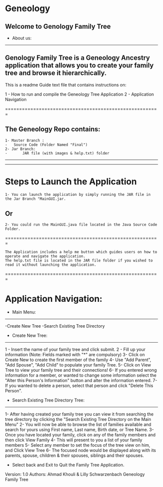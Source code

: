# Geneology
Welcome to Genology Family Tree
-----------------------

* About us:
-------------

Genology Family Tree is a Geneology Ancestry application that allows you to create your family tree and browse it hierarchically.
-----------------------------------------------------------------------------------------------------------------------
This is a readme Guide text file that contains instructions on:

1 - How to run and compile the Geneology Tree Application
2 - Application Navigation

=======================================================

The Geneology Repo contains:
-----------------------------------

	1- Master Branch :
	-	Source Code (Folder Named "Final")
	2- Jar Branch:
	-       JAR file (with images & help.txt) folder

--------------------------------------------------
--------------------------------------------------

Steps to Launch the Application
===================================
	1- You can launch the application by simply running the JAR file in the Jar Branch "MainGUI.jar.

Or
--

	2- You could run the MainGUI.java file located in the Java Source Code Folder.

=======================================================

	The Application includes a help me button which guides users on how to operate and navigate the application.
	The help.txt file is located in the JAR file folder if you wished to read it without launching the application.

=======================================================

Application Navigation:
===================================

* Main Menu:
--------------
-Create New Tree
-Search Existing Tree Directory


* Create New Tree:
--------------------
1 - Insert the name of your family tree and click submit.
2 - Fill up your information (Note: Fields marked with "*" are compulsory)
3- Click on Create New to create the first member of the family
4- Use "Add Parent", "Add Spouse", "Add Child" to populate your family Tree.
5- Click on View Tree to view your family tree and their connections!
6- If you entered wrong information for a member, or wanted to change some information
   select the "Alter this Person's Information" button and alter the information entered.
7- If you wanted to delete a person, select that person and click "Delete This Person".

* Search Existing Tree Directory Tree:
----------------------------------------
1- After having created your family tree you can view it from searching the tree directory
   by clicking the "Search Existing Tree Directory on the Main Menu"
2- You will now be able to browse the list of families available and search for yours
   using First name, Last name, Birth date, or Tree Name.
3- Once you have located your family, click on any of the family members and then click View Family
4- This will present to you a list of your family members
5- Select any member to set the focus of the tree view on him, and Click View Tree
6- The focused node would be displayed along with its parents, spouse, children & their spouses, siblings and their spouses.


* Select back and Exit to Quit the Family Tree Application.



Version: 1.0
Authors: Ahmad Khouli & Lilly Schwarzenbach
Geneology Family Tree

